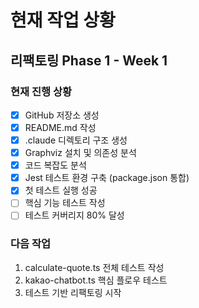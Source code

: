 # 현재 작업 상황

## 리팩토링 Phase 1 - Week 1

### 현재 진행 상황
- [x] GitHub 저장소 생성
- [x] README.md 작성
- [x] .claude 디렉토리 구조 생성
- [x] Graphviz 설치 및 의존성 분석
- [x] 코드 복잡도 분석
- [x] Jest 테스트 환경 구축 (package.json 통합)
- [x] 첫 테스트 실행 성공
- [ ] 핵심 기능 테스트 작성
- [ ] 테스트 커버리지 80% 달성

### 다음 작업
1. calculate-quote.ts 전체 테스트 작성
2. kakao-chatbot.ts 핵심 플로우 테스트
3. 테스트 기반 리팩토링 시작